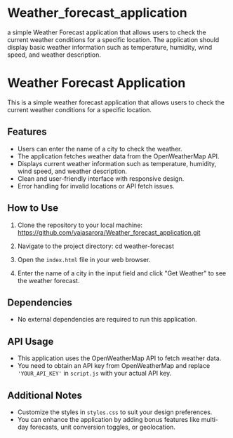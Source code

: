 # Weather_forecast_application
a simple Weather Forecast application that allows users to check the current weather conditions for a specific location. The application should display basic weather information such as temperature, humidity, wind speed, and weather description.

# Weather Forecast Application

This is a simple weather forecast application that allows users to check the current weather conditions for a specific location.

## Features

- Users can enter the name of a city to check the weather.
- The application fetches weather data from the OpenWeatherMap API.
- Displays current weather information such as temperature, humidity, wind speed, and weather description.
- Clean and user-friendly interface with responsive design.
- Error handling for invalid locations or API fetch issues.

## How to Use

1. Clone the repository to your local machine:
   https://github.com/yajasarora/Weather_forecast_application.git
2. Navigate to the project directory:
   cd weather-forecast
3. Open the `index.html` file in your web browser.

4. Enter the name of a city in the input field and click "Get Weather" to see the weather forecast.

## Dependencies

- No external dependencies are required to run this application.

## API Usage

- This application uses the OpenWeatherMap API to fetch weather data.
- You need to obtain an API key from OpenWeatherMap and replace `'YOUR_API_KEY'` in `script.js` with your actual API key.

## Additional Notes

- Customize the styles in `styles.css` to suit your design preferences.
- You can enhance the application by adding bonus features like multi-day forecasts, unit conversion toggles, or geolocation.
